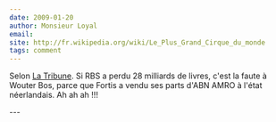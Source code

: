 ```yaml
---
date: 2009-01-20
author: Monsieur Loyal
email: 
site: http://fr.wikipedia.org/wiki/Le_Plus_Grand_Cirque_du_monde
tags: comment
---
```


<p>
Selon <a href="http://www.latribune.fr/entreprises/banques-finance/banque/20090119trib000333324/abn-amro-resultats-en-trompe-loeil-en-2008-.html">La Tribune</a>. Si RBS a perdu 28 milliards de livres, c'est la faute à Wouter Bos, parce que Fortis a vendu ses parts d'ABN AMRO à l'état néerlandais. Ah ah ah !!!
</p>
---